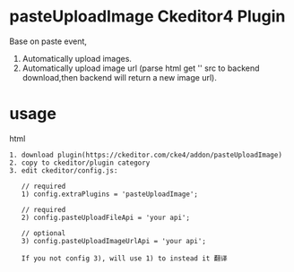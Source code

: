 # pasteUploadImage Ckeditor4 Plugin
Base on paste event,
1. Automatically upload images.
2. Automatically upload image url (parse html get '<img>' src to backend download,then backend will return a new image url).


# usage
html
```
1. download plugin(https://ckeditor.com/cke4/addon/pasteUploadImage)
2. copy to ckeditor/plugin category
3. edit ckeditor/config.js:

   // required  
   1) config.extraPlugins = 'pasteUploadImage';

   // required  
   2) config.pasteUploadFileApi = 'your api';

   // optional  
   3) config.pasteUploadImageUrlApi = 'your api';

   If you not config 3), will use 1) to instead it 翻译
```